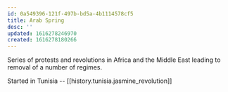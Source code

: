 ```yaml
---
id: 0a549396-121f-497b-bd5a-4b1114578cf5
title: Arab Spring
desc: ''
updated: 1616278246970
created: 1616278180266
---
```


Series of protests and revolutions in Africa and the Middle East leading to removal of a number of regimes.

Started in Tunisia -- [[history.tunisia.jasmine_revolution]]
